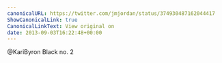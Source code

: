 ```yaml
---
canonicalURL: https://twitter.com/jmjordan/status/374930487162044417
ShowCanonicalLink: true
CanonicalLinkText: View original on
date: 2013-09-03T16:22:48+00:00
---
```

@KariByron Black no. 2